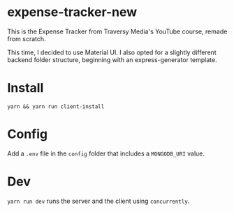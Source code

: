 # expense-tracker-new

This is the Expense Tracker from Traversy Media's YouTube course, remade from scratch.

This time, I decided to use Material UI. I also opted for a slightly different backend folder structure, beginning with an express-generator template.

# Install

`yarn && yarn run client-install`

# Config

Add a `.env` file in the `config` folder that includes a `MONGODB_URI` value.

# Dev

`yarn run dev` runs the server and the client using `concurrently`.
